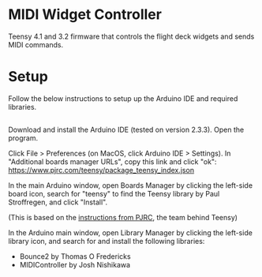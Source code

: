 # MIDI Widget Controller

Teensy 4.1 and 3.2 firmware that controls the flight deck widgets and sends MIDI commands.

# Setup

Follow the below instructions to setup up the Arduino IDE and required libraries.

##

Download and install the Arduino IDE (tested on version 2.3.3). Open the program.

Click File > Preferences (on MacOS, click Arduino IDE > Settings). In "Additional boards manager URLs", copy this link and click "ok": https://www.pjrc.com/teensy/package_teensy_index.json

In the main Arduino window, open Boards Manager by clicking the left-side board icon, search for "teensy" to find the Teensy library by Paul Stroffregen, and click "Install".

(This is based on the [instructions from PJRC](https://www.pjrc.com/teensy/td_download.html), the team behind Teensy)

In the Arduino main window, open Library Manager by clicking the left-side library icon, and search for and install the following libraries:

 - Bounce2 by Thomas O Fredericks
 - MIDIController by Josh Nishikawa
